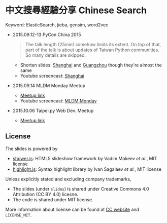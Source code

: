 # 中文搜尋經驗分享 Chinese Search

Keyword: ElasticSearch, jieba, gensim, word2vec

- 2015.09.12-13 PyCon China 2015
    > The talk length (25min) somehow limits its extent.
    > On top of that, part of the talk is about updates of Taiwan Python communities. So many details are skipped.

    - Shorten slides: [Shanghai][pyconcn-shanghai] and [Guangzhou][pyconcn-guangzhou]
      though they're almost the same
    - Youtube screencast: [Shanghai][yt-shanghai]

- 2015.09.14 MLDM Monday Meetup
    - [Meetup link][mldm-monday]
    - Youtube screencast: [MLDM Monday][yt-mldm]

- 2015.10.06 Taipei.py Web Dev. Meetup
    - [Meetup link][taipeipy]

[mldm-monday]: http://www.meetup.com/Taiwan-R/events/224918468/
[pyconcn-shanghai]: http://blog.liang2.tw/2015Talk-Chinese-Search/pycon_cn_shanghai.html
[pyconcn-guangzhou]: http://blog.liang2.tw/2015Talk-Chinese-Search/pycon_cn_guangzhou.html
[taipeipy]: http://www.meetup.com/Taipei-py/events/225605795
[yt-shanghai]: https://www.youtube.com/watch?v=KCeqTaJC0U8
[yt-mldm]: https://www.youtube.com/watch?v=9HvRP6VpXlU


## License

The slides is powered by

- [shower.js]: HTML5 slideshow framework by Vadim Makeev *et al.*, MIT license
- [highlight.js]: Syntax highlight library by Ivan Sagalaev *et al.*, MIT license

Unless explicitly stated and excluding company trademarks,

- The slides (under `slides`) is shared under Creative Commons 4.0 Attribution (CC BY 4.0) licesne.
- The code is shared under MIT license.

More information about license can be found at [CC website][CC-BY-4.0] and `LICENSE_MIT`.

[shower.js]: https://github.com/shower/shower
[highlight.js]: http://highlightjs.org/
[CC-BY-4.0]: https://creativecommons.org/licenses/by/4.0/
